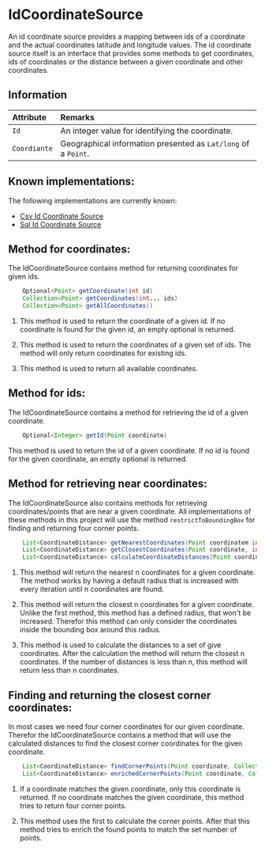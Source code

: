# IdCoordinateSource
An id coordinate source provides a mapping between ids of a coordinate and the actual coordinates
latitude and longitude values. The id coordinate source itself is an interface that provides some
methods to get coordinates, ids of coordinates or the distance between a given coordinate and other
coordinates.


## Information

| Attribute    | Remarks                                                        |
|:-------------|:---------------------------------------------------------------|
| `Id`         | An integer value for identifying the coordinate.               |
| `Coordiante` | Geographical information presented as `Lat/long` of a `Point`. |



## Known implementations:
The following implementations are currently known:

- [Csv Id Coordinate Source](/io/csvfiles)
- [Sql Id Coordinate Source](/io/sql)


## Method for coordinates:
The IdCoordinateSource contains method for returning coordinates for given ids.

``` java 
    Optional<Point> getCoordinate(int id)
    Collection<Point> getCoordinates(int... ids)
    Collection<Point> getAllCoordinates()
```

1. This method is used to return the coordinate of a given id. If no coordinate is found for
the given id, an empty optional is returned.

2. This method is used to return the coordinates of a given set of ids. The method will only return
coordinates for existing ids.

3. This method is used to return all available coordinates.


## Method for ids:
The IdCoordinateSource contains a method for retrieving the id of a given coordinate.

``` java
    Optional<Integer> getId(Point coordinate)
```

This method is used to return the id of a given coordinate. If no id is found for the given
coordinate, an empty optional is returned.


## Method for retrieving near coordinates:
The IdCoordinateSource also contains methods for retrieving coordinates/points that are near a given coordinate.
All implementations of these methods in this project will use the method ``restrictToBoundingBox`` for finding and
returning four corner points.

``` java
    List<CoordinateDistance> getNearestCoordinates(Point coordinatem int n)
    List<CoordinateDistance> getClosestCoordinates(Point coordinate, int n, ComparableQuantity<Length> distance)
    List<CoordinateDistance> calculateCoordinateDistances(Point coordinate, int n, Collection<Point> coordinates)
```

1. This method will return the nearest n coordinates for a given coordinate. The method works by having a default radius
that is increased with every iteration until n coordinates are found.

2. This method will return the closest n coordinates for a given coordinate. Unlike the first method, this method has a
defined radius, that won't be increased. Therefor this method can only consider the coordinates inside the bounding box
around this radius.

3. This method is used to calculate the distances to a set of give coordinates. After the calculation
the method will return the closest n coordinates. If the number of distances is less than n, this method will
return less than n coordinates.


## Finding and returning the closest corner coordinates:
In most cases we need four corner coordinates for our given coordinate. Therefor the 
IdCoordinateSource contains a method that will use the calculated distances to find the closest 
corner coordinates for the given coordinate.

``` java
    List<CoordinateDistance> findCornerPoints(Point coordinate, Collection<CoordinateDistance> distances)
    List<CoordinateDistance> enrichedCornerPoints(Point coordinate, Collection<CoordinateDistance> distances, int numberOfPoints)
```

1. If a coordinate matches the given coordinate, only this coordinate is returned. If no coordinate matches the given 
coordinate, this method tries to return four corner points.

2. This method uses the first to calculate the corner points. After that this method tries to enrich the found points to
match the set number of points.
